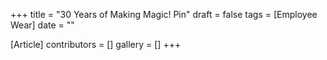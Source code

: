 +++
title = "30 Years of Making Magic! Pin"
draft = false
tags = [Employee Wear]
date = ""

[Article]
contributors = []
gallery = []
+++
